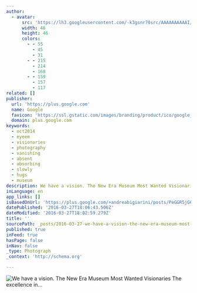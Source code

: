 ```yaml
---
author:
  - avatar:
      src: 'https://lh3.googleusercontent.com/-k3gsnr70src/AAAAAAAAAAI/AAAAAAAAAgw/fKd08BOVRzE/s46-c-k-no/photo.jpg'
      width: 46
      height: 46
      colors:
        - - 55
          - 45
          - 31
        - - 215
          - 214
          - 168
        - - 159
          - 157
          - 117
related: []
publisher:
  url: 'https://plus.google.com'
  name: Google
  favicon: 'https://ssl.gstatic.com/images/branding/product/ico/google_plus_alldp.ico'
  domain: plus.google.com
keywords:
  - oct2014
  - eyeem
  - visionaries
  - photography
  - vanishing
  - absent
  - absorbing
  - slowly
  - hugs
  - museum
description: We have a vision. The New Era Museum Most Wanted Visionaries The excellence in mobile photography OCT2014 ISSUE﻿ - andrea bigiarini - Google+
inLanguage: en
app_links: []
isBasedOnUrl: 'https://plus.google.com/+andreabigiarini/posts/PeGGR5jG6PF'
datePublished: '2016-03-27T18:06:43.506Z'
dateModified: '2016-03-27T18:02:59.279Z'
title: ''
sourcePath: _posts/2016-03-27-we-have-a-vision-the-new-era-museum-most-wanted-visionaries.md
published: true
inFeed: true
hasPage: false
inNav: false
_type: Photograph
_context: 'http://schema.org'

---
```

![We have a vision. The New Era Museum Most Wanted Visionaries The excellence in...](https://lh3.googleusercontent.com/proxy/J1P9lWjuK62HYzyaBRAAKETRL9SbUvsUFJOH53xOjkBSimWdOyb1Vl8NhbnK6cXsOh1e_f_jis4ThoMK5lsJLm1eo6zp1ntpD_0bO6bvStI=s506)